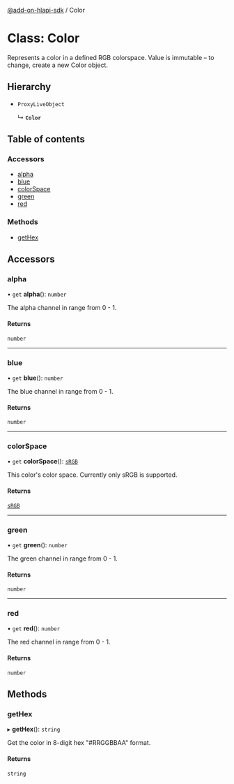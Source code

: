 [@add-on-hlapi-sdk](../overview.md) / Color

# Class: Color

Represents a color in a defined RGB colorspace. Value is immutable – to change, create a new Color object.

## Hierarchy

- `ProxyLiveObject`

  ↳ **`Color`**

## Table of contents

### Accessors

- [alpha](color.md#alpha)
- [blue](color.md#blue)
- [colorSpace](color.md#colorSpace)
- [green](color.md#green)
- [red](color.md#red)

### Methods

- [getHex](color.md#getHex)

## Accessors

### <a id="alpha" name="alpha"></a> alpha

• `get` **alpha**(): `number`

The alpha channel in range from 0 - 1.

#### Returns

`number`

___

### <a id="blue" name="blue"></a> blue

• `get` **blue**(): `number`

The blue channel in range from 0 - 1.

#### Returns

`number`

___

### <a id="colorSpace" name="colorSpace"></a> colorSpace

• `get` **colorSpace**(): [`sRGB`](../enums/color-space.md#sRGB)

This color's color space. Currently only sRGB is supported.

#### Returns

[`sRGB`](../enums/color-space.md#sRGB)

___

### <a id="green" name="green"></a> green

• `get` **green**(): `number`

The green channel in range from 0 - 1.

#### Returns

`number`

___

### <a id="red" name="red"></a> red

• `get` **red**(): `number`

The red channel in range from 0 - 1.

#### Returns

`number`

## Methods

### <a id="getHex" name="getHex"></a> getHex

▸ **getHex**(): `string`

Get the color in 8-digit hex "#RRGGBBAA" format.

#### Returns

`string`
